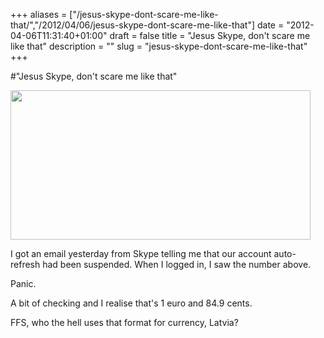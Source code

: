 +++
aliases = ["/jesus-skype-dont-scare-me-like-that/","/2012/04/06/jesus-skype-dont-scare-me-like-that"]
date = "2012-04-06T11:31:40+01:00"
draft = false
title = "Jesus Skype, don't scare me like that"
description = ""
slug = "jesus-skype-dont-scare-me-like-that"
+++

#"Jesus Skype, don't scare me like that"

<a href="https://s3-eu-west-1.amazonaws.com/conoroneill.net/wp-content/uploads/2012/04/skype.png"><img class="alignnone size-full wp-image-664" title="skype" src="https://s3-eu-west-1.amazonaws.com/conoroneill.net/wp-content/uploads/2012/04/skype.png" alt="" width="480" height="239" /></a>

I got an email yesterday from Skype telling me that our account auto-refresh had been suspended. When I logged in, I saw the number above.

Panic.

A bit of checking and I realise that's 1 euro and 84.9 cents.

FFS, who the hell uses that format for currency, Latvia?